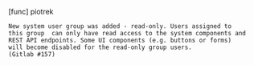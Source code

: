 [func] piotrek

    New system user group was added - read-only. Users assigned to
    this group  can only have read access to the system components and
    REST API endpoints. Some UI components (e.g. buttons or forms)
    will become disabled for the read-only group users.
    (Gitlab #157)